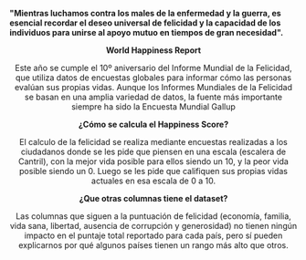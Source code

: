 **"Mientras luchamos contra los males de la enfermedad y la guerra, es esencial recordar el deseo universal de felicidad y la capacidad de los individuos para unirse al apoyo mutuo en tiempos de gran necesidad".**

**<center>World Happiness Report<center>**



Este año se cumple el 10º aniversario del Informe Mundial de la Felicidad, que utiliza datos de encuestas globales para informar cómo las personas evalúan sus propias vidas.
Aunque los Informes Mundiales de la Felicidad se basan en una amplia variedad de datos, la fuente más importante siempre ha sido la Encuesta Mundial Gallup

**¿Cómo se calcula el Happiness Score?**

El calculo de la felicidad se realiza mediante encuestas realizadas a los ciudadanos donde se les pide que piensen en una escala (escalera de Cantril), con la mejor vida posible para ellos siendo un 10, y la peor vida posible siendo un 0. Luego se les pide que califiquen sus propias vidas actuales en esa escala de 0 a 10.

**¿Que otras columnas tiene el dataset?**

Las columnas que siguen a la puntuación de felicidad (economía, familia, vida sana, libertad, ausencia de corrupción y generosidad) no tienen ningún impacto en el puntaje total reportado para cada país, pero sí pueden explicarnos por qué algunos países tienen un rango más alto que otros.


        




     


